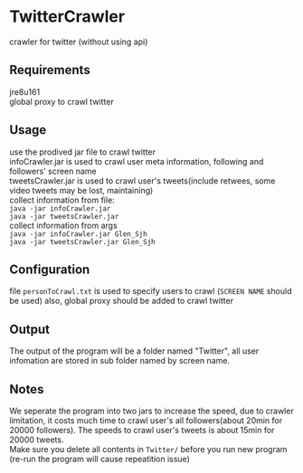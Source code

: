 # TwitterCrawler #
crawler for twitter (without using api)

## Requirements ##
jre8u161<br>
global proxy to crawl twitter

## Usage ##
use the prodived jar file to crawl twitter<br>
infoCrawler.jar is used to crawl user meta information, following and followers' screen name<br>
tweetsCrawler.jar is used to crawl user's tweets(include retwees, some video tweets may be lost, maintaining)<br>
collect information from file: <br>
``java -jar infoCrawler.jar``<br>
``java -jar tweetsCrawler.jar``<br>
collect information from args<br>
``java -jar infoCrawler.jar Glen_Sjh``<br>
``java -jar tweetsCrawler.jar Glen_Sjh``<br>

## Configuration ##
file ``personToCrawl.txt`` is used to specify users to crawl (``SCREEN NAME`` should be used)
also, global proxy should be added to crawl twitter

## Output ##
The output of the program will be a folder named "Twitter", all user infomation are stored in sub folder named by screen name.

## Notes ##
We seperate the program into two jars to increase the speed, due to crawler limitation, it costs much time to crawl user's all followers(about 20min for 20000 followers). The speeds to crawl user's tweets is about 15min for 20000 tweets.<br>
Make sure you delete all contents in ``Twitter/`` before you run new program (re-run the program will cause repeatition issue)



